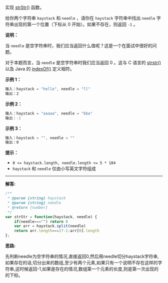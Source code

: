 实现 [strStr()](https://baike.baidu.com/item/strstr/811469) 函数。

给你两个字符串 `haystack` 和 `needle` ，请你在 `haystack` 字符串中找出 `needle` 字符串出现的第一个位置（下标从 0 开始）。如果不存在，则返回 `-1` 。

**说明：**

当 `needle` 是空字符串时，我们应当返回什么值呢？这是一个在面试中很好的问题。

对于本题而言，当 `needle` 是空字符串时我们应当返回 0 。这与 C 语言的 [strstr()](https://baike.baidu.com/item/strstr/811469) 以及 Java 的 [indexOf()](https://docs.oracle.com/javase/7/docs/api/java/lang/String.html#indexOf(java.lang.String)) 定义相符。

**示例 1：**

```javascript
输入：haystack = "hello", needle = "ll"
输出：2
```

**示例 2：**

```javascript
输入：haystack = "aaaaa", needle = "bba"
输出：-1
```

**示例 3：**

```javascript
输入：haystack = "", needle = ""
输出：0
```

**提示：**

- `0 <= haystack.length, needle.length <= 5 * 104`
- `haystack` 和 `needle` 仅由小写英文字符组成

***

**解答:**

```javascript
/**
 * @param {string} haystack
 * @param {string} needle
 * @return {number}
 */
var strStr = function(haystack, needle) {
    if(needle==="") return 0
    var arr = haystack.split(needle)
    return arr.length===1?-1:arr[0].length
};
```

**思路:**

先判断needle为空字符串的情况,直接返回0,然后用needle切分haystack字符串,如果存在的话,切分出来的数组,至少有两个元素,如果只有一个说明不存在这样的字符串,这时候返回-1,如果是存在的情况,数组第一个元素的长度,则是第一次出现的的下标。